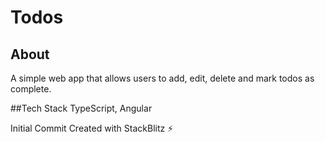 # Todos

## About
A simple web app that allows users to add, edit, delete and mark todos as complete.

##Tech Stack
TypeScript, Angular

Initial Commit Created with StackBlitz ⚡️
